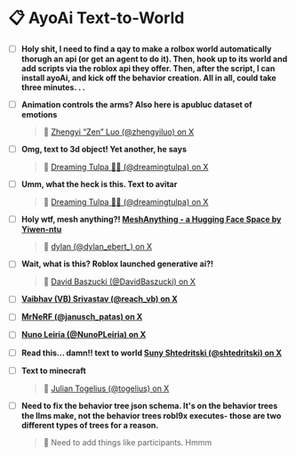 # 📋 AyoAi Text-to-World

- [ ] **Holy shit, I need to find a qay to make a rolbox world automatically thorugh an api (or get an agent to do it). Then, hook up to its world and add scripts via the roblox api they offer. Then, after the script, I can install ayoAi, and kick off the behavior creation. All in all, could take three minutes. . .**

- [ ] **Animation controls the arms?  Also here is apubluc dataset of emotions**
  > 📝 [Zhengyi “Zen” Luo (@zhengyiluo) on X](https://x.com/zhengyiluo/status/1801471798342471987?s=19)

- [ ] **Omg, text to 3d object!  Yet another, he says**
  > 📝 [Dreaming Tulpa 🥓👑 (@dreamingtulpa) on X](https://x.com/dreamingtulpa/status/1801892577165070463?s=09)

- [ ] **Umm, what the heck is this.   Text to avitar**
  > 📝 [Dreaming Tulpa 🥓👑 (@dreamingtulpa) on X](https://x.com/dreamingtulpa/status/1802670212027760876?s=19)

- [ ] **Holy wtf, mesh anything?! [MeshAnything - a Hugging Face Space by Yiwen-ntu](https://huggingface.co/spaces/Yiwen-ntu/MeshAnything)**
  > 📝 [dylan (@dylan_ebert_) on X](https://x.com/dylan_ebert_/status/1802782676065178024?s=19)

- [ ] **Wait,  what is this?  Roblox launched generative ai?!**
  > 📝 [David Baszucki (@DavidBaszucki) on X](https://x.com/DavidBaszucki/status/1803076830452469977?s=19)

- [ ] **[Vaibhav (VB) Srivastav (@reach_vb) on X](https://x.com/reach_vb/status/1877100242534912068?s=19)**

- [ ] **[MrNeRF (@janusch_patas) on X](https://x.com/janusch_patas/status/1879074236331114748?s=19)**

- [ ] **[Nuno Leiria (@NunoPLeiria) on X](https://x.com/NunoPLeiria/status/1901399092120707503?s=19)**

- [ ] **Read this... damn!!  text to world [Suny Shtedritski (@shtedritski) on X](https://x.com/shtedritski/status/1903112129420443712?s=19)**

- [ ] **Text to minecraft**
  > 📝 [Julian Togelius (@togelius) on X](https://x.com/togelius/status/1904237570483261598?s=19)

- [ ] **Need to fix the behavior tree json schema. It's on the behavior trees the llms make, not the behavior trees robl9x executes- those are two different types of trees for a reason.**
  > 📝 Need to add things like participants. Hmmm